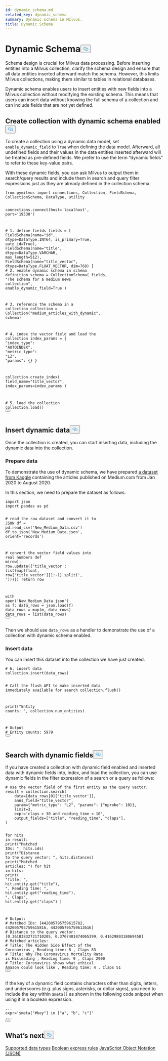 ```yaml
---
id: dynamic_schema.md
related_key: dynamic_schema
summary: Dynamic schema in Milvus.
title: Dynamic Schema
---
```

<h1 id="Dynamic-Schema" class="common-anchor-header">Dynamic Schema<button data-href="#Dynamic-Schema" class="anchor-icon" translate="no">
      <svg translate="no"
        aria-hidden="true"
        focusable="false"
        height="20"
        version="1.1"
        viewBox="0 0 16 16"
        width="16"
      >
        <path
          fill="#0092E4"
          fill-rule="evenodd"
          d="M4 9h1v1H4c-1.5 0-3-1.69-3-3.5S2.55 3 4 3h4c1.45 0 3 1.69 3 3.5 0 1.41-.91 2.72-2 3.25V8.59c.58-.45 1-1.27 1-2.09C10 5.22 8.98 4 8 4H4c-.98 0-2 1.22-2 2.5S3 9 4 9zm9-3h-1v1h1c1 0 2 1.22 2 2.5S13.98 12 13 12H9c-.98 0-2-1.22-2-2.5 0-.83.42-1.64 1-2.09V6.25c-1.09.53-2 1.84-2 3.25C6 11.31 7.55 13 9 13h4c1.45 0 3-1.69 3-3.5S14.5 6 13 6z"
        ></path>
      </svg>
    </button></h1><p>Schema design is crucial for Milvus data processing. Before inserting entities into a Milvus collection, clarify the schema design and ensure that all data entities inserted afterward match the schema. However, this limits Milvus collections, making them similar to tables in relational databases.</p>
<p>Dynamic schema enables users to insert entities with new fields into a Milvus collection without modifying the existing schema. This means that users can insert data without knowing the full schema of a collection and can include fields that are not yet defined.</p>
<h2 id="Create-collection-with-dynamic-schema-enabled" class="common-anchor-header">Create collection with dynamic schema enabled<button data-href="#Create-collection-with-dynamic-schema-enabled" class="anchor-icon" translate="no">
      <svg translate="no"
        aria-hidden="true"
        focusable="false"
        height="20"
        version="1.1"
        viewBox="0 0 16 16"
        width="16"
      >
        <path
          fill="#0092E4"
          fill-rule="evenodd"
          d="M4 9h1v1H4c-1.5 0-3-1.69-3-3.5S2.55 3 4 3h4c1.45 0 3 1.69 3 3.5 0 1.41-.91 2.72-2 3.25V8.59c.58-.45 1-1.27 1-2.09C10 5.22 8.98 4 8 4H4c-.98 0-2 1.22-2 2.5S3 9 4 9zm9-3h-1v1h1c1 0 2 1.22 2 2.5S13.98 12 13 12H9c-.98 0-2-1.22-2-2.5 0-.83.42-1.64 1-2.09V6.25c-1.09.53-2 1.84-2 3.25C6 11.31 7.55 13 9 13h4c1.45 0 3-1.69 3-3.5S14.5 6 13 6z"
        ></path>
      </svg>
    </button></h2><p>To create a collection using a dynamic data model, set <code translate="no">enable_dynamic_field</code> to <code translate="no">True</code> when defining the data model. Afterward, all undefined fields and their values in the data entities inserted afterward will be treated as pre-defined fields. We prefer to use the term “dynamic fields” to refer to these key-value pairs.</p>
<p>With these dynamic fields, you can ask Milvus to output them in search/query results and include them in search and query filter expressions just as they are already defined in the collection schema.</p>
<pre><code translate="no" class="language-python"><span class="hljs-keyword">from</span> pymilvus <span class="hljs-keyword">import</span> connections, Collection, FieldSchema, CollectionSchema, DataType, utility

connections.connect(host=<span class="hljs-string">&#x27;localhost&#x27;</span>, port=<span class="hljs-string">&#x27;19530&#x27;</span>)

<span class="hljs-comment"># 1. define fields</span>
fields = [
    FieldSchema(name=<span class="hljs-string">&quot;id&quot;</span>, dtype=DataType.INT64, is_primary=<span class="hljs-literal">True</span>, auto_id=<span class="hljs-literal">True</span>),
    FieldSchema(name=<span class="hljs-string">&quot;title&quot;</span>, dtype=DataType.VARCHAR, max_length=<span class="hljs-number">512</span>),
    FieldSchema(name=<span class="hljs-string">&quot;title_vector&quot;</span>, dtype=DataType.FLOAT_VECTOR, dim=<span class="hljs-number">768</span>)
]
<span class="hljs-comment"># 2. enable dynamic schema in schema definition</span>
schema = CollectionSchema(
        fields, 
        <span class="hljs-string">&quot;The schema for a medium news collection&quot;</span>, 
        enable_dynamic_field=<span class="hljs-literal">True</span>
)

<span class="hljs-comment"># 3. reference the schema in a collection</span>
collection = Collection(<span class="hljs-string">&quot;medium_articles_with_dynamic&quot;</span>, schema)

<span class="hljs-comment"># 4. index the vector field and load the collection</span>
index_params = {
    <span class="hljs-string">&quot;index_type&quot;</span>: <span class="hljs-string">&quot;AUTOINDEX&quot;</span>,
    <span class="hljs-string">&quot;metric_type&quot;</span>: <span class="hljs-string">&quot;L2&quot;</span>,
    <span class="hljs-string">&quot;params&quot;</span>: {}
}

collection.create_index(
  field_name=<span class="hljs-string">&quot;title_vector&quot;</span>, 
  index_params=index_params
)

<span class="hljs-comment"># 5. load the collection</span>
collection.load()
<button class="copy-code-btn"></button></code></pre>
<h2 id="Insert-dynamic-data" class="common-anchor-header">Insert dynamic data<button data-href="#Insert-dynamic-data" class="anchor-icon" translate="no">
      <svg translate="no"
        aria-hidden="true"
        focusable="false"
        height="20"
        version="1.1"
        viewBox="0 0 16 16"
        width="16"
      >
        <path
          fill="#0092E4"
          fill-rule="evenodd"
          d="M4 9h1v1H4c-1.5 0-3-1.69-3-3.5S2.55 3 4 3h4c1.45 0 3 1.69 3 3.5 0 1.41-.91 2.72-2 3.25V8.59c.58-.45 1-1.27 1-2.09C10 5.22 8.98 4 8 4H4c-.98 0-2 1.22-2 2.5S3 9 4 9zm9-3h-1v1h1c1 0 2 1.22 2 2.5S13.98 12 13 12H9c-.98 0-2-1.22-2-2.5 0-.83.42-1.64 1-2.09V6.25c-1.09.53-2 1.84-2 3.25C6 11.31 7.55 13 9 13h4c1.45 0 3-1.69 3-3.5S14.5 6 13 6z"
        ></path>
      </svg>
    </button></h2><p>Once the collection is created, you can start inserting data, including the dynamic data into the collection.</p>
<h3 id="Prepare-data" class="common-anchor-header">Prepare data</h3><p>To demonstrate the use of dynamic schema, we have prepared <a href="https://www.kaggle.com/datasets/shiyu22chen/cleaned-medium-articles-dataset">a dataset from Kaggle</a> containing the articles published on Medium.com from Jan 2020 to August 2020.</p>
<p>In this section, we need to prepare the dataset as follows:</p>
<pre><code translate="no" class="language-python"><span class="hljs-keyword">import</span> json
<span class="hljs-keyword">import</span> pandas <span class="hljs-keyword">as</span> pd

<span class="hljs-comment"># read the raw dataset and convert it to JSON</span>
df = pd.read_csv(<span class="hljs-string">&#x27;New_Medium_Data.csv&#x27;</span>)
df.to_json(<span class="hljs-string">&#x27;New_Medium_Data.json&#x27;</span>, orient=<span class="hljs-string">&#x27;records&#x27;</span>)

<span class="hljs-comment"># convert the vector field values into real numbers</span>
<span class="hljs-keyword">def</span> <span class="hljs-title function_">m</span>(<span class="hljs-params">row</span>):
    row.update({<span class="hljs-string">&#x27;title_vector&#x27;</span>: <span class="hljs-built_in">list</span>(<span class="hljs-built_in">map</span>(<span class="hljs-built_in">float</span>, row[<span class="hljs-string">&#x27;title_vector&#x27;</span>][<span class="hljs-number">1</span>:-<span class="hljs-number">1</span>].split(<span class="hljs-string">&#x27;, &#x27;</span>)))})
    <span class="hljs-keyword">return</span> row

<span class="hljs-keyword">with</span> <span class="hljs-built_in">open</span>(<span class="hljs-string">&#x27;New_Medium_Data.json&#x27;</span>) <span class="hljs-keyword">as</span> f:
    data_rows = json.load(f)
    data_rows = <span class="hljs-built_in">map</span>(m, data_rows)
    data_rows = <span class="hljs-built_in">list</span>(data_rows)
<button class="copy-code-btn"></button></code></pre>
<p>Then we should use <code translate="no">data_rows</code> as a handler to demonstrate the use of a collection with dynamic schema enabled.</p>
<h3 id="Insert-data" class="common-anchor-header">Insert data</h3><p>You can insert this dataset into the collection we have just created.</p>
<pre><code translate="no" class="language-python"><span class="hljs-comment"># 6. insert data</span>
collection.insert(data_rows)

<span class="hljs-comment"># Call the flush API to make inserted data immediately available for search</span>
collection.flush()

<span class="hljs-built_in">print</span>(<span class="hljs-string">&quot;Entity counts: &quot;</span>, collection.num_entities)

<span class="hljs-comment"># Output</span>
<span class="hljs-comment"># Entity counts:  5979</span>
<button class="copy-code-btn"></button></code></pre>
<h2 id="Search-with-dynamic-fields" class="common-anchor-header">Search with dynamic fields<button data-href="#Search-with-dynamic-fields" class="anchor-icon" translate="no">
      <svg translate="no"
        aria-hidden="true"
        focusable="false"
        height="20"
        version="1.1"
        viewBox="0 0 16 16"
        width="16"
      >
        <path
          fill="#0092E4"
          fill-rule="evenodd"
          d="M4 9h1v1H4c-1.5 0-3-1.69-3-3.5S2.55 3 4 3h4c1.45 0 3 1.69 3 3.5 0 1.41-.91 2.72-2 3.25V8.59c.58-.45 1-1.27 1-2.09C10 5.22 8.98 4 8 4H4c-.98 0-2 1.22-2 2.5S3 9 4 9zm9-3h-1v1h1c1 0 2 1.22 2 2.5S13.98 12 13 12H9c-.98 0-2-1.22-2-2.5 0-.83.42-1.64 1-2.09V6.25c-1.09.53-2 1.84-2 3.25C6 11.31 7.55 13 9 13h4c1.45 0 3-1.69 3-3.5S14.5 6 13 6z"
        ></path>
      </svg>
    </button></h2><p>If you have created a collection with dynamic field enabled and inserted data with dynamic fields into, index, and load the collection, you can use dynamic fields in the filter expression of a search or a query as follows:</p>
<pre><code translate="no" class="language-python"><span class="hljs-comment"># Use the vector field of the first entity as the query vector.</span>
result = collection.search(
    data=[data_rows[<span class="hljs-number">0</span>][<span class="hljs-string">&#x27;title_vector&#x27;</span>]],
    anns_field=<span class="hljs-string">&quot;title_vector&quot;</span>,
    param={<span class="hljs-string">&quot;metric_type&quot;</span>: <span class="hljs-string">&quot;L2&quot;</span>, <span class="hljs-string">&quot;params&quot;</span>: {<span class="hljs-string">&quot;nprobe&quot;</span>: <span class="hljs-number">10</span>}},
    limit=<span class="hljs-number">3</span>,
    expr=<span class="hljs-string">&#x27;claps &gt; 30 and reading_time &lt; 10&#x27;</span>,
    output_fields=[<span class="hljs-string">&quot;title&quot;</span>, <span class="hljs-string">&quot;reading_time&quot;</span>, <span class="hljs-string">&quot;claps&quot;</span>],
)

<span class="hljs-keyword">for</span> hits <span class="hljs-keyword">in</span> result:
    <span class="hljs-built_in">print</span>(<span class="hljs-string">&quot;Matched IDs: &quot;</span>, hits.ids)
    <span class="hljs-built_in">print</span>(<span class="hljs-string">&quot;Distance to the query vector: &quot;</span>, hits.distances)
    <span class="hljs-built_in">print</span>(<span class="hljs-string">&quot;Matched articles: &quot;</span>)
    <span class="hljs-keyword">for</span> hit <span class="hljs-keyword">in</span> hits:
        <span class="hljs-built_in">print</span>(
            <span class="hljs-string">&quot;Title: &quot;</span>, 
            hit.entity.get(<span class="hljs-string">&quot;title&quot;</span>), 
            <span class="hljs-string">&quot;, Reading time: &quot;</span>, 
            hit.entity.get(<span class="hljs-string">&quot;reading_time&quot;</span>), 
            <span class="hljs-string">&quot;, Claps&quot;</span>, hit.entity.get(<span class="hljs-string">&quot;claps&quot;</span>)
        )

<span class="hljs-comment"># Output:</span>
<span class="hljs-comment"># Matched IDs:  [442005795759615782, 442005795759615816, 442005795759613616]</span>
<span class="hljs-comment"># Distance to the query vector:  [0.36103832721710205, 0.3767401874065399, 0.4162980318069458]</span>
<span class="hljs-comment"># Matched articles: </span>
<span class="hljs-comment"># Title:  The Hidden Side Effect of the Coronavirus , Reading time:  8 , Claps 83</span>
<span class="hljs-comment"># Title:  Why The Coronavirus Mortality Rate is Misleading , Reading time:  9 , Claps 2900</span>
<span class="hljs-comment"># Title:  Coronavirus shows what ethical Amazon could look like , Reading time:  4 , Claps 51</span>
<button class="copy-code-btn"></button></code></pre>
<div class="alert note">
<p>If the key of a dynamic field contains characters other than digits, letters, and underscores (e.g. plus signs, asterisks, or dollar signs), you need to include the key within <code translate="no">$meta[]</code> as shown in the following code snippet when using it in a boolean expression.</p>
<pre><code translate="no" class="language-python">...
<span class="hljs-built_in">expr</span>=<span class="hljs-string">&#x27;$meta[&quot;#key&quot;] in [&quot;a&quot;, &quot;b&quot;, &quot;c&quot;]&#x27;</span>
...
<button class="copy-code-btn"></button></code></pre>
</div>
<h2 id="Whats-next" class="common-anchor-header">What’s next<button data-href="#Whats-next" class="anchor-icon" translate="no">
      <svg translate="no"
        aria-hidden="true"
        focusable="false"
        height="20"
        version="1.1"
        viewBox="0 0 16 16"
        width="16"
      >
        <path
          fill="#0092E4"
          fill-rule="evenodd"
          d="M4 9h1v1H4c-1.5 0-3-1.69-3-3.5S2.55 3 4 3h4c1.45 0 3 1.69 3 3.5 0 1.41-.91 2.72-2 3.25V8.59c.58-.45 1-1.27 1-2.09C10 5.22 8.98 4 8 4H4c-.98 0-2 1.22-2 2.5S3 9 4 9zm9-3h-1v1h1c1 0 2 1.22 2 2.5S13.98 12 13 12H9c-.98 0-2-1.22-2-2.5 0-.83.42-1.64 1-2.09V6.25c-1.09.53-2 1.84-2 3.25C6 11.31 7.55 13 9 13h4c1.45 0 3-1.69 3-3.5S14.5 6 13 6z"
        ></path>
      </svg>
    </button></h2><p><a href="/docs/zh/schema.md#Supported-data-type">Supported data types</a>
<a href="/docs/zh/boolean.md">Boolean express rules</a>
<a href="/docs/zh/json_data_type.md">JavaScript Object Notation (JSON)</a></p>
